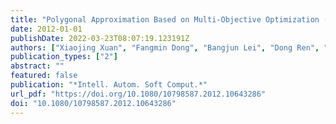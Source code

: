 ```yaml
---
title: "Polygonal Approximation Based on Multi-Objective Optimization (Intell. Autom. Soft Comput., 2012)"
date: 2012-01-01
publishDate: 2022-03-23T08:07:19.123191Z
authors: ["Xiaojing Xuan", "Fangmin Dong", "Bangjun Lei", "Dong Ren", "Qing Guo"]
publication_types: ["2"]
abstract: ""
featured: false
publication: "*Intell. Autom. Soft Comput.*"
url_pdf: "https://doi.org/10.1080/10798587.2012.10643286"
doi: "10.1080/10798587.2012.10643286"
---
```



